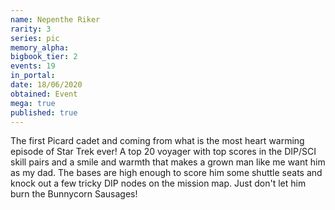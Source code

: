 ```yaml
---
name: Nepenthe Riker
rarity: 3
series: pic
memory_alpha:
bigbook_tier: 2
events: 19
in_portal:
date: 18/06/2020
obtained: Event
mega: true
published: true
---
```


The first Picard cadet and coming from what is the most heart warming episode of Star Trek ever! A top 20 voyager with top scores in the DIP/SCI skill pairs and a smile and warmth that makes a grown man like me want him as my dad. The bases are high enough to score him some shuttle seats and knock out a few tricky DIP nodes on the mission map. Just don't let him burn the Bunnycorn Sausages!
